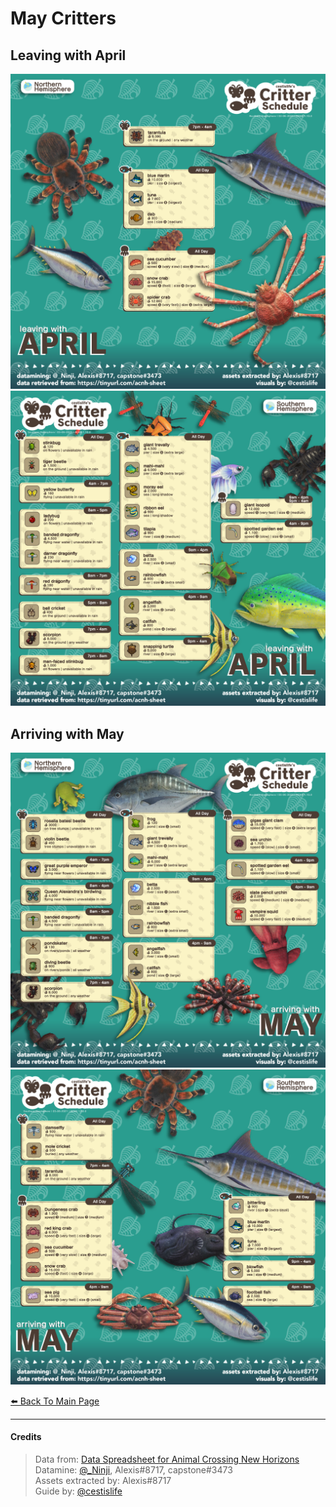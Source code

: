 # May Critters

<head>
    <meta name="twitter:card" content="summary" />
    <meta name="twitter:site" content="@cestislife"/>
    <meta name="twitter:title" content="cestislife's Critter Schedule: May"/>
    <meta name="twitter:image" content="https://cestislife.github.io/card.png"/>
</meta>
</head>

## Leaving with April
[![](/img/NH_apr_out.png)](/img/NH_apr_out.png)
[![](/img/SH_apr_out.png)](/img/SH_apr_out.png)

## Arriving with May
[![](/img/NH_may_in.png)](/img/NH_may_in.png)
[![](/img/SH_may_in.png)](/img/SH_may_in.png)
   
[⬅️ Back To Main Page](https://cestislife.github.io)

***

#### Credits
> Data from: [Data Spreadsheet for Animal Crossing New Horizons](https://tinyurl.com/acnh-sheet)   
> Datamine: [@_Ninji](https://twitter.com/_ninji), Alexis#8717, capstone#3473   
> Assets extracted by: Alexis#8717   
> Guide by: [@cestislife](https://twitter.com/cestislife)
